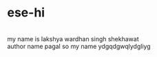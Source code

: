 # ese-hi
<br> my name is lakshya wardhan singh shekhawat </br>
author name pagal
so my name 
ydgqdgwqlydgliyg
